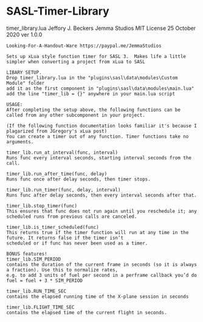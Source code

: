 # SASL-Timer-Library
timer_library.lua
    Jeffory J. Beckers
    Jemma Studios
    MIT License
    25 October 2020
    ver 1.0.0

    Looking-For-A-Handout-Ware https://paypal.me/JemmaStudios

    Sets up xLua style function timer for SASL 3.  Makes life a little simpler when converting a project from xLua to SASL

    LIBARY SETUP.
    Drop timer_library.lua in the "plugins\sasl\data\modules\Custom Module" folder
    add it as the first component in "plugins\sasl\data\modules\main.lua"
    add the line "timer_lib = {}" anywhere in your main.lua script

    USAGE:
    After completing the setup above, the following functions can be called from any other subcomponent in your project.

    (If the following function documentation looks familiar it's because I plagarized from JGregory's xLua post)
    You can create a timer out of any function. Timer functions take no arguments. 

    timer_lib.run_at_interval(func, interval)
    Runs func every interval seconds, starting interval seconds from the call.

    timer_lib.run_after_time(func, delay)
    Runs func once after delay seconds, then timer stops.

    timer_lib.run_timer(func, delay, interval)
    Runs func after delay seconds, then every interval seconds after that.

    timer_lib.stop_timer(func)
    This ensures that func does not run again until you re­schedule it; any scheduled runs from previous calls are canceled.

    timer_lib.is_timer_scheduled(func)
    This returns true if the timer function will run at any time in the future. It returns false if the timer isn’t 
    scheduled or if func has never been used as a timer.

    BONUS features!
    timer_lib.SIM_PERIOD
    contains the duration of the current frame in seconds (so it is always a fraction). Use this to normalize rates, 
    e.g. to add 3 units of fuel per second in a per­frame callback you’d do fuel = fuel + 3 * SIM_PERIOD

    timer_lib.RUN_TIME_SEC
    contains the elapsed running time of the X-plane session in seconds

    timer_lib.FLIGHT_TIME_SEC
    contains the elapsed time of the current flight in seconds.
